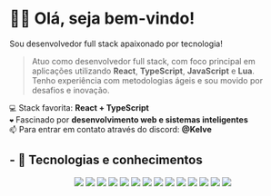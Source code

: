 <h1>🙋‍♂️ Olá, seja bem-vindo!</h1>

Sou desenvolvedor full stack apaixonado por tecnologia!

> Atuo como desenvolvedor full stack, com foco principal em aplicações utilizando **React**, **TypeScript**, **JavaScript** e **Lua**.  
> Tenho experiência com metodologias ágeis e sou movido por desafios e inovação.

`💻` Stack favorita: **React + TypeScript**  
`❤️` Fascinado por **desenvolvimento web e sistemas inteligentes**  
`📫` Para entrar em contato através do discord: **@Kelve**

## - 🧠 Tecnologias e conhecimentos

<p align="center">
  <a href="https://www.lua.org/docs.html"><img src="https://skillicons.dev/icons?i=lua&theme=dark" /></a>
  <a href="https://reactjs.org/docs/getting-started.html"><img src="https://skillicons.dev/icons?i=react&theme=dark" /></a>
  <a href="https://vitejs.dev/guide/"><img src="https://skillicons.dev/icons?i=vite&theme=dark" /></a>
  <a href="https://www.typescriptlang.org/docs/"><img src="https://skillicons.dev/icons?i=ts&theme=dark" /></a>
  <a href="https://developer.mozilla.org/en-US/docs/Web/JavaScript"><img src="https://skillicons.dev/icons?i=js&theme=dark" /></a>
  <a href="https://nodejs.org/en/docs/"><img src="https://skillicons.dev/icons?i=nodejs&theme=dark" /></a>
  <a href="https://nextjs.org/"><img src="https://skillicons.dev/icons?i=nextjs&theme=dark" /></a>
  <a href="https://nestjs.com/"><img src="https://skillicons.dev/icons?i=nestjs&theme=dark" /></a>
  <a href="https://developer.mozilla.org/en-US/docs/Web/CSS"><img src="https://skillicons.dev/icons?i=css&theme=dark" /></a>
  <a href="https://tailwindcss.com/docs"><img src="https://skillicons.dev/icons?i=tailwind&theme=dark" /></a>
  <a href="https://www.mongodb.com/docs/"><img src="https://skillicons.dev/icons?i=mongodb&theme=dark" /></a>
  <a href="https://dev.mysql.com/doc/"><img src="https://skillicons.dev/icons?i=mysql&theme=dark" /></a>
  <a href="https://developer.mozilla.org/pt-BR/docs/Web/HTML"><img src="https://skillicons.dev/icons?i=html&theme=dark" /></a>
  <a href="https://discord.js.org/#/docs/main/stable/general/welcome"><img src="https://skillicons.dev/icons?i=discordjs&theme=dark" /></a>
</p>
